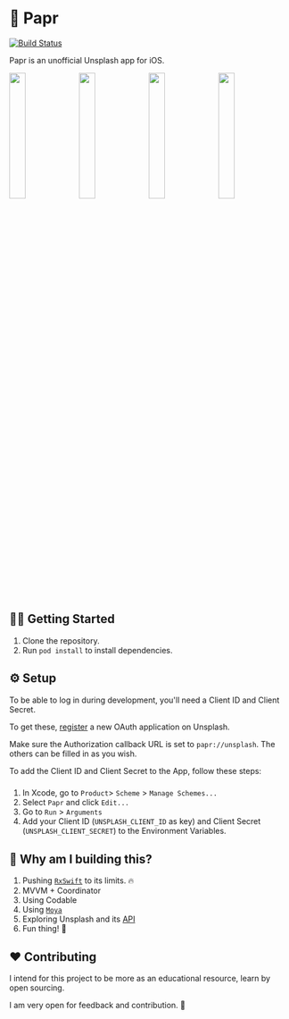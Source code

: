 # 🌁 Papr
[![Build Status](https://travis-ci.com/jdisho/Papr.svg?token=xQbkrEbREfF5iXgoNCsn&branch=master)](https://travis-ci.com/jdisho/Papr)

Papr is an unofficial Unsplash app for iOS.

  <p float="right">
    <img src="https://github.com/jdisho/Papr/blob/develop/Screenshots/login.png" width="24%"/> 
    <img src="https://github.com/jdisho/Papr/blob/develop/Screenshots/home.png" width="24%"/> 
    <img src="https://github.com/jdisho/Papr/blob/develop/Screenshots/photo_details.png" width="24%"/>
    <img src="https://github.com/jdisho/Papr/blob/develop/Screenshots/add_to_collection.png" width="24%"/>
  </p>

## 🏃‍♂️ Getting Started
1. Clone the repository.
1. Run `pod install` to install dependencies.

## ⚙️ Setup
To be able to log in during development, you'll need a Client ID and Client Secret.

To get these, [register](https://unsplash.com/oauth/applications) a new OAuth application on Unsplash.

Make sure the Authorization callback URL is set to `papr://unsplash`. The others can be filled in as you wish.

To add the Client ID and Client Secret to the App, follow these steps:
###
1. In Xcode, go to `Product`> `Scheme` > `Manage Schemes...`
2. Select `Papr` and click `Edit...`
3. Go to `Run` > `Arguments`
4. Add your Client ID (`UNSPLASH_CLIENT_ID` as key) and Client Secret (`UNSPLASH_CLIENT_SECRET`) to the Environment Variables.


## 🎉 Why am I building this?
1. Pushing [`RxSwift`](https://github.com/ReactiveX/RxSwift) to its limits. 🔥
1. MVVM + Coordinator
1. Using Codable
1. Using [`Moya`](https://github.com/Moya/Moya)
1. Exploring Unsplash and its [API](https://unsplash.com/developers)
1. Fun thing! 🤙

## ❤️ Contributing
I intend for this project to be more as an educational resource, learn by open sourcing. 

I am very open for feedback and contribution. 🤙


